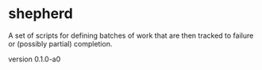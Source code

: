 # shepherd
A set of scripts for defining batches of work that are then tracked to failure or (possibly partial) completion.

version 0.1.0-a0

